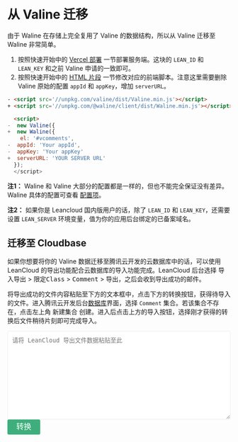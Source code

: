 # 从 Valine 迁移

由于 Waline 在存储上完全复用了 Valine 的数据结构，所以从 Valine 迁移至 Waline 非常简单。

1. 按照快速开始中的 [Vercel 部署](/quick-start.html#vercel-%E9%83%A8%E7%BD%B2) 一节部署服务端。这块的 `LEAN_ID` 和 `LEAN_KEY` 和之前 Valine 申请的一致即可。
2. 按照快速开始中的 [HTML 片段](/quick-start.html#html-%E7%89%87%E6%AE%B5) 一节修改对应的前端脚本。注意这里需要删除 Valine 原始的配置 `appId` 和 `appKey`，增加 `serverURL`。

```html
- <script src='//unpkg.com/valine/dist/Valine.min.js'></script>
+ <script src='//unpkg.com/@waline/client/dist/Waline.min.js'></script>

  <script>
-  new Valine({
+  new Waline({
    el: '#vcomments',
-  appId: 'Your appId',
-  appKey: 'Your appKey'
+  serverURL: 'YOUR SERVER URL'
  });
  </script>
  ```

**注1：** Waline 和 Valine 大部分的配置都是一样的，但也不能完全保证没有差异。Waline 具体的配置可查看 [配置项](/configuration.html)。

**注2：** 如果你是 Leancloud 国内版用户的话，除了 `LEAN_ID` 和 `LEAN_KEY`，还需要设置 `LEAN_SERVER` 环境变量，值为你的应用后台绑定的已备案域名。

## 迁移至 Cloudbase

如果你想要将你的 Valine 数据迁移至腾讯云开发的云数据库中的话，可以使用 LeanCloud 的导出功能配合云数据库的导入功能完成。LeanCloud 后台选择 <kbd>导入导出</kbd> > <kbd>限定Class</kbd> > <kbd>Comment</kbd> > <kbd>导出</kbd>，之后会收到导出成功的邮件。

将导出成功的文件内容粘贴至下方的文本框中，点击下方的转换按钮，获得待导入的文件。进入腾讯云开发后台[数据库](https://console.cloud.tencent.com/tcb/db/index)界面，选择 `Comment` 集合。若该集合不存在，点击左上角 <kbd>新建集合</kbd> 创建。进入后点击上方的导入按钮，选择刚才获得的转换后文件稍待片刻即可完成导入。

<style type="text/css">
#lc-to-tcb textarea {
  width: 100%;
  height: 200px;
  border: 1px solid #eaecef;
  border-radius: 3px;
  padding: 10px;
}
#lc-to-tcb button {
  font-size: 17px;
  line-height: 2em;
  padding: 0 20px;
  border: none;
  background: #3eaf7c;
  color: #FFF;
  border-radius: 3px;
  cursor: pointer;
}
</style>
<div id="lc-to-tcb">
  <form>
    <textarea placeholder="请将 LeanCloud 导出文件数据粘贴至此"></textarea>
    <button>转换</button>
  </form>
</div>
<script>
function lc2tcb(json) {
  return json.results.map(function() {
    comment._id = comment.objectId;
    delete comment.objectId;
    delete comment.ACL;
    return JSON.stringify(comment);
  }).join('\r\n');
};
function download(name, data) {
  function fake_click(obj) {
    var ev = document.createEvent("MouseEvents");
    ev.initMouseEvent(
      "click", true, false, window, 0, 0, 0, 0, 0
      , false, false, false, false, 0, null
      );
    obj.dispatchEvent(ev);
  }
  function export_raw(name, data) {
    var urlObject = window.URL || window.webkitURL || window;
    var export_blob = new Blob([data]);
    var save_link = document.createElementNS("http://www.w3.org/1999/xhtml", "a")
    save_link.href = urlObject.createObjectURL(export_blob);
    save_link.download = name;
    fake_click(save_link);
  }
  export_raw(name, data);
};
const textarea = document.querySelector('#lc-to-tcb textarea');
const btn = document.querySelector('#lc-to-tcb button');
btn.addEventListener('click', function(e) {
  e.preventDefault();
  if(!textarea.value) {
    return alert('请输入内容');
  }
  const text = lc2tcb(JSON.parse(textarea.value));
  download('cloudbase_import.json', text);
});
</script>